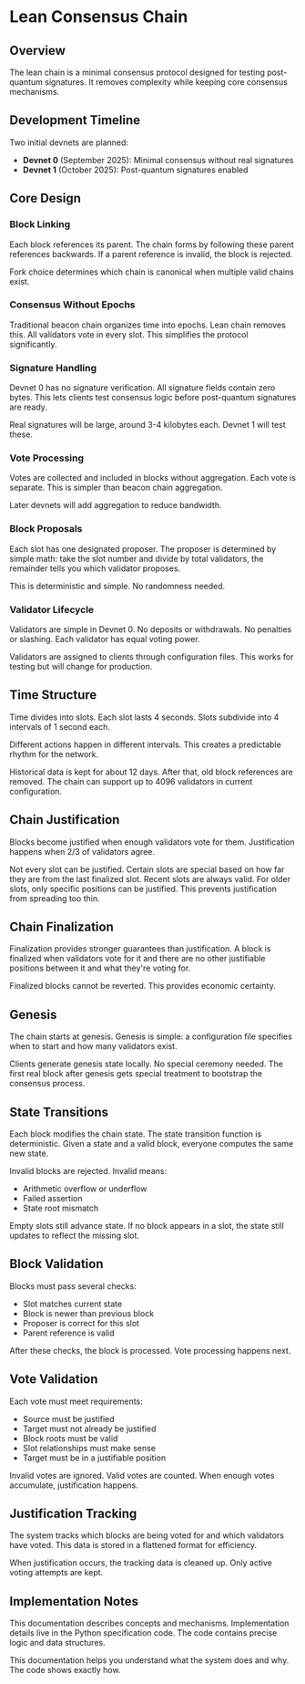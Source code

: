 # Lean Consensus Chain

## Overview

The lean chain is a minimal consensus protocol designed for testing
post-quantum signatures. It removes complexity while keeping core consensus
mechanisms.

## Development Timeline

Two initial devnets are planned:

- **Devnet 0** (September 2025): Minimal consensus without real signatures
- **Devnet 1** (October 2025): Post-quantum signatures enabled

## Core Design

### Block Linking

Each block references its parent. The chain forms by following these parent
references backwards. If a parent reference is invalid, the block is rejected.

Fork choice determines which chain is canonical when multiple valid chains
exist.

### Consensus Without Epochs

Traditional beacon chain organizes time into epochs. Lean chain removes this.
All validators vote in every slot. This simplifies the protocol significantly.

### Signature Handling

Devnet 0 has no signature verification. All signature fields contain zero
bytes. This lets clients test consensus logic before post-quantum signatures
are ready.

Real signatures will be large, around 3-4 kilobytes each. Devnet 1 will test
these.

### Vote Processing

Votes are collected and included in blocks without aggregation. Each vote is
separate. This is simpler than beacon chain aggregation.

Later devnets will add aggregation to reduce bandwidth.

### Block Proposals

Each slot has one designated proposer. The proposer is determined by simple
math: take the slot number and divide by total validators, the remainder tells
you which validator proposes.

This is deterministic and simple. No randomness needed.

### Validator Lifecycle

Validators are simple in Devnet 0. No deposits or withdrawals. No penalties or
slashing. Each validator has equal voting power.

Validators are assigned to clients through configuration files. This works for
testing but will change for production.

## Time Structure

Time divides into slots. Each slot lasts 4 seconds. Slots subdivide into 4
intervals of 1 second each.

Different actions happen in different intervals. This creates a predictable
rhythm for the network.

Historical data is kept for about 12 days. After that, old block references
are removed. The chain can support up to 4096 validators in current
configuration.

## Chain Justification

Blocks become justified when enough validators vote for them. Justification
happens when 2/3 of validators agree.

Not every slot can be justified. Certain slots are special based on how far
they are from the last finalized slot. Recent slots are always valid. For
older slots, only specific positions can be justified. This prevents
justification from spreading too thin.

## Chain Finalization

Finalization provides stronger guarantees than justification. A block is
finalized when validators vote for it and there are no other justifiable
positions between it and what they're voting for.

Finalized blocks cannot be reverted. This provides economic certainty.

## Genesis

The chain starts at genesis. Genesis is simple: a configuration file specifies
when to start and how many validators exist.

Clients generate genesis state locally. No special ceremony needed. The first
real block after genesis gets special treatment to bootstrap the consensus
process.

## State Transitions

Each block modifies the chain state. The state transition function is
deterministic. Given a state and a valid block, everyone computes the same new
state.

Invalid blocks are rejected. Invalid means:

- Arithmetic overflow or underflow
- Failed assertion
- State root mismatch

Empty slots still advance state. If no block appears in a slot, the state
still updates to reflect the missing slot.

## Block Validation

Blocks must pass several checks:

- Slot matches current state
- Block is newer than previous block
- Proposer is correct for this slot
- Parent reference is valid

After these checks, the block is processed. Vote processing happens next.

## Vote Validation

Each vote must meet requirements:

- Source must be justified
- Target must not already be justified
- Block roots must be valid
- Slot relationships must make sense
- Target must be in a justifiable position

Invalid votes are ignored. Valid votes are counted. When enough votes
accumulate, justification happens.

## Justification Tracking

The system tracks which blocks are being voted for and which validators have
voted. This data is stored in a flattened format for efficiency.

When justification occurs, the tracking data is cleaned up. Only active voting
attempts are kept.

## Implementation Notes

This documentation describes concepts and mechanisms. Implementation details
live in the Python specification code. The code contains precise logic and data
structures.

This documentation helps you understand what the system does and why. The code
shows exactly how.

